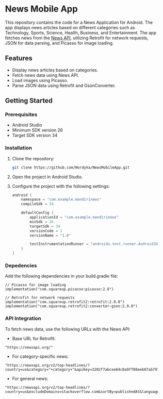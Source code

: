 # News Mobile App

This repository contains the code for a News Application for Android. The app displays news articles based on different categories such as Technology, Sports, Science, Health, Business, and Entertainment. The app fetches news from the [News API](https://newsapi.org/), utilizing Retrofit for network requests, JSON for data parsing, and Picasso for image loading.

## Features

- Display news articles based on categories.
- Fetch news data using News API.
- Load images using Picasso.
- Parse JSON data using Retrofit and GsonConverter.

## Getting Started

### Prerequisites

- Android Studio
- Minimum SDK version 26
- Target SDK version 34

### Installation

1. Clone the repository:
    ```sh
    git clone https://github.com/Wordyka/NewsMobileApp.git
    ```
2. Open the project in Android Studio.
3. Configure the project with the following settings:

   ```groovy
   android {
       namespace = "com.example.mandirinews"
       compileSdk = 34

       defaultConfig {
           applicationId = "com.example.mandirinews"
           minSdk = 26
           targetSdk = 34
           versionCode = 1
           versionName = "1.0"

           testInstrumentationRunner = "androidx.test.runner.AndroidJUnitRunner"
       }
   }

### Depedencies
Add the following dependencies in your build.gradle file:
```
// Picasso for image loading
implementation("com.squareup.picasso:picasso:2.8")

// Retrofit for network requests
implementation("com.squareup.retrofit2:retrofit:2.9.0")
implementation("com.squareup.retrofit2:converter-gson:2.9.0")
```

### API Integration
To fetch news data, use the following URLs with the News API:
- Base URL for Retrofit:
```
"https://newsapi.org/"
```
- For category-specific news:
```
"https://newsapi.org/v2/top-headlines/?country=us&category="+category+"&apiKey=3202f7abcee84c0a9ff08eeb07ab7977"
```
- For general news:
```
"https://newsapi.org/v2/top-headlines/?country=us&excludeDomains=stackoverflow.com&sortBy=publishedAt&language=en&apiKey=3202f7abcee84c0a9ff08eeb07ab7977"
```
